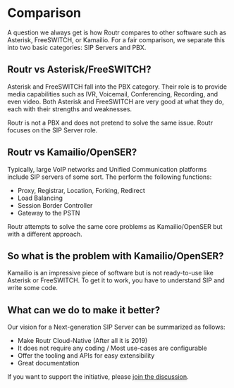 # Comparison

A  question we always get is how Routr compares to other software such as Asterisk, FreeSWITCH, or Kamailio. For a fair comparison, we separate this into two basic categories: SIP Servers and PBX.

## Routr vs Asterisk/FreeSWITCH?

Asterisk and FreeSWITCH fall into the PBX category. Their role is to provide media capabilities such as IVR, Voicemail,  Conferencing, Recording, and even video. Both Asterisk and FreeSWITCH are very good at what they do, each with their strengths and weaknesses.

Routr is not a PBX and does not pretend to solve the same issue. Routr focuses on the SIP Server role.

## Routr vs Kamailio/OpenSER?

Typically, large VoIP networks and Unified Communication platforms include SIP servers of some sort. The perform the following functions:

* Proxy, Registrar, Location, Forking, Redirect
* Load Balancing
* Session Border Controller
* Gateway to the PSTN

Routr attempts to solve the same core problems as Kamailio/OpenSER but with a different approach.

## So what is the problem with Kamailio/OpenSER?

Kamailio is an impressive piece of software but is not ready-to-use like Asterisk or FreeSWITCH. To get it to work, you have to understand SIP and write some code.

## What can we do to make it better?

Our vision for a Next-generation SIP Server can be summarized as follows:

* Make Routr Cloud-Native (After all it is 2019)
* It does not require any coding / Most use-cases are configurable
* Offer the tooling and APIs for easy extensibility
* Great documentation

If you want to support the initiative, please [join the discussion](https://routr.io/docs/community).

